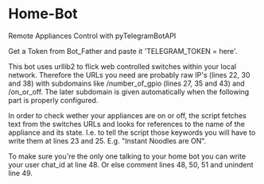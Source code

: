 # Home-Bot
Remote Appliances Control with pyTelegramBotAPI

Get a Token from Bot_Father and paste it 'TELEGRAM_TOKEN = here'.

This bot uses urllib2 to flick web controlled switches within your local network. Therefore the URLs you need are probably raw IP's (lines 22, 30 and 38) with subdomains like /number_of_gpio (lines 27, 35 and 43) and /on_or_off. The later subdomain is given automatically when the following part is properly configured.

In order to check wether your appliances are on or off, the script fetches text from the switches URLs and looks for references to the name of the appliance and its state. I.e. to tell the script those keywords you will have to write them at lines 23 and 25. E.g. "Instant Noodles are ON".

To make sure you're the only one talking to your home bot you can write your user chat_id at line 48. Or else comment lines 48, 50, 51 and unindent line 49.
